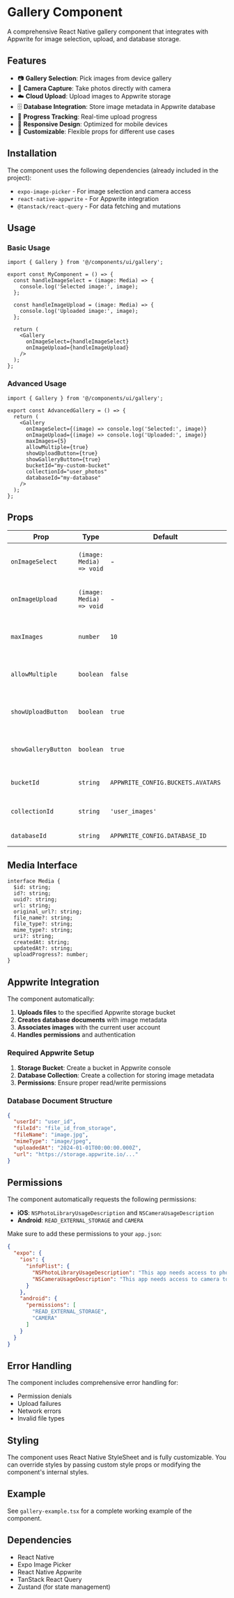 # Gallery Component

A comprehensive React Native gallery component that integrates with Appwrite for image selection, upload, and database storage.

## Features

- 📷 **Gallery Selection**: Pick images from device gallery
- 📸 **Camera Capture**: Take photos directly with camera
- ☁️ **Cloud Upload**: Upload images to Appwrite storage
- 🗄️ **Database Integration**: Store image metadata in Appwrite database
- 🔄 **Progress Tracking**: Real-time upload progress
- 📱 **Responsive Design**: Optimized for mobile devices
- 🎨 **Customizable**: Flexible props for different use cases

## Installation

The component uses the following dependencies (already included in the project):
- `expo-image-picker` - For image selection and camera access
- `react-native-appwrite` - For Appwrite integration
- `@tanstack/react-query` - For data fetching and mutations

## Usage

### Basic Usage

```tsx
import { Gallery } from '@/components/ui/gallery';

export const MyComponent = () => {
  const handleImageSelect = (image: Media) => {
    console.log('Selected image:', image);
  };

  const handleImageUpload = (image: Media) => {
    console.log('Uploaded image:', image);
  };

  return (
    <Gallery
      onImageSelect={handleImageSelect}
      onImageUpload={handleImageUpload}
    />
  );
};
```

### Advanced Usage

```tsx
import { Gallery } from '@/components/ui/gallery';

export const AdvancedGallery = () => {
  return (
    <Gallery
      onImageSelect={(image) => console.log('Selected:', image)}
      onImageUpload={(image) => console.log('Uploaded:', image)}
      maxImages={5}
      allowMultiple={true}
      showUploadButton={true}
      showGalleryButton={true}
      bucketId="my-custom-bucket"
      collectionId="user_photos"
      databaseId="my-database"
    />
  );
};
```

## Props

| Prop | Type | Default | Description |
|------|------|---------|-------------|
| `onImageSelect` | `(image: Media) => void` | - | Callback when an image is selected |
| `onImageUpload` | `(image: Media) => void` | - | Callback when an image is uploaded |
| `maxImages` | `number` | `10` | Maximum number of images to select |
| `allowMultiple` | `boolean` | `false` | Allow multiple image selection |
| `showUploadButton` | `boolean` | `true` | Show upload to database button |
| `showGalleryButton` | `boolean` | `true` | Show gallery selection button |
| `bucketId` | `string` | `APPWRITE_CONFIG.BUCKETS.AVATARS` | Appwrite storage bucket ID |
| `collectionId` | `string` | `'user_images'` | Database collection ID |
| `databaseId` | `string` | `APPWRITE_CONFIG.DATABASE_ID` | Database ID |

## Media Interface

```tsx
interface Media {
  $id: string;
  id?: string;
  uuid?: string;
  url: string;
  original_url?: string;
  file_name?: string;
  file_type?: string;
  mime_type?: string;
  uri?: string;
  createdAt: string;
  updatedAt?: string;
  uploadProgress?: number;
}
```

## Appwrite Integration

The component automatically:
1. **Uploads files** to the specified Appwrite storage bucket
2. **Creates database documents** with image metadata
3. **Associates images** with the current user account
4. **Handles permissions** and authentication

### Required Appwrite Setup

1. **Storage Bucket**: Create a bucket in Appwrite console
2. **Database Collection**: Create a collection for storing image metadata
3. **Permissions**: Ensure proper read/write permissions

### Database Document Structure

```json
{
  "userId": "user_id",
  "fileId": "file_id_from_storage",
  "fileName": "image.jpg",
  "mimeType": "image/jpeg",
  "uploadedAt": "2024-01-01T00:00:00.000Z",
  "url": "https://storage.appwrite.io/..."
}
```

## Permissions

The component automatically requests the following permissions:
- **iOS**: `NSPhotoLibraryUsageDescription` and `NSCameraUsageDescription`
- **Android**: `READ_EXTERNAL_STORAGE` and `CAMERA`

Make sure to add these permissions to your `app.json`:

```json
{
  "expo": {
    "ios": {
      "infoPlist": {
        "NSPhotoLibraryUsageDescription": "This app needs access to photo library to select images.",
        "NSCameraUsageDescription": "This app needs access to camera to take photos."
      }
    },
    "android": {
      "permissions": [
        "READ_EXTERNAL_STORAGE",
        "CAMERA"
      ]
    }
  }
}
```

## Error Handling

The component includes comprehensive error handling for:
- Permission denials
- Upload failures
- Network errors
- Invalid file types

## Styling

The component uses React Native StyleSheet and is fully customizable. You can override styles by passing custom style props or modifying the component's internal styles.

## Example

See `gallery-example.tsx` for a complete working example of the component.

## Dependencies

- React Native
- Expo Image Picker
- React Native Appwrite
- TanStack React Query
- Zustand (for state management)
